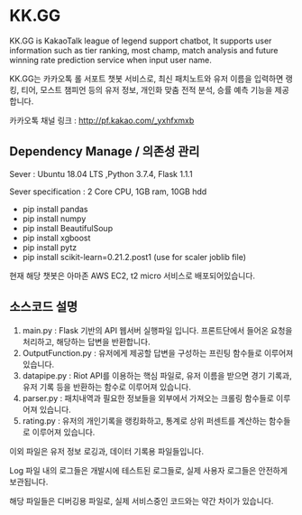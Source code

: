 # KK.GG
KK.GG is KakaoTalk league of legend support chatbot, It supports user information such as tier ranking, most champ, match analysis and future winning rate prediction service when input user name.

KK.GG는 카카오톡 롤 서포트 챗봇 서비스로, 최신 패치노트와 유저 이름을 입력하면 랭킹, 티어, 모스트 챔피언 등의 유저 정보, 개인화 맞춤 전적 분석, 승률 예측 기능을 제공합니다.

카카오톡 채널 링크 : <http://pf.kakao.com/_yxhfxmxb> 

## Dependency Manage / 의존성 관리

Sever : Ubuntu 18.04 LTS ,Python 3.7.4, Flask 1.1.1

Sever specification : 2 Core CPU, 1GB ram, 10GB hdd
* pip install pandas
* pip install numpy
* pip install BeautifulSoup
* pip install xgboost
* pip install pytz
* pip install scikit-learn=0.21.2.post1 (use for scaler joblib file)

현재 해당 챗봇은 아마존 AWS EC2, t2 micro 서비스로 배포되어있습니다.

## 소스코드 설명

1. main.py : Flask 기반의 API 웹서버 실행파일 입니다. 프론트단에서 들어온 요청을 처리하고, 해당하는 답변을 반환합니다.
2. OutputFunction.py : 유저에게 제공할 답변을 구성하는 프린팅 함수들로 이루어져 있습니다.
3. datapipe.py : Riot API를 이용하는 핵심 파일로, 유저 이름을 받으면 경기 기록과, 유저 기록 등을 반환하는 함수로 이루어져 있습니다.
4. parser.py : 패치내역과 필요한 정보들을 외부에서 가져오는 크롤링 함수들로 이루어져 있습니다.
5. rating.py : 유저의 개인기록을 랭킹화하고, 통계로 상위 퍼센트를 계산하는 함수들로 이루어져 있습니다.

이외 파일은 유저 정보 로깅과, 데이터 기록용 파일들입니다.

Log 파일 내의 로그들은 개발시에 테스트된 로그들로, 실제 사용자 로그들은 안전하게 보관됩니다.

해당 파일들은 디버깅용 파일로, 실제 서비스중인 코드와는 약간 차이가 있습니다.

